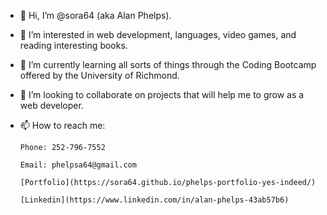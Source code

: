 - 👋 Hi, I’m @sora64 (aka Alan Phelps).
- 👀 I’m interested in web development, languages, video games, and reading interesting books.
- 🌱 I’m currently learning all sorts of things through the Coding Bootcamp offered by the University of Richmond.
- 💞️ I’m looking to collaborate on projects that will help me to grow as a web developer.
- 📫 How to reach me: 

      Phone: 252-796-7552
  
      Email: phelpsa64@gmail.com
  
      [Portfolio](https://sora64.github.io/phelps-portfolio-yes-indeed/)
      
      [Linkedin](https://www.linkedin.com/in/alan-phelps-43ab57b6)

<!---
sora64/sora64 is a ✨ special ✨ repository because its `README.md` (this file) appears on your GitHub profile.
You can click the Preview link to take a look at your changes.
--->
